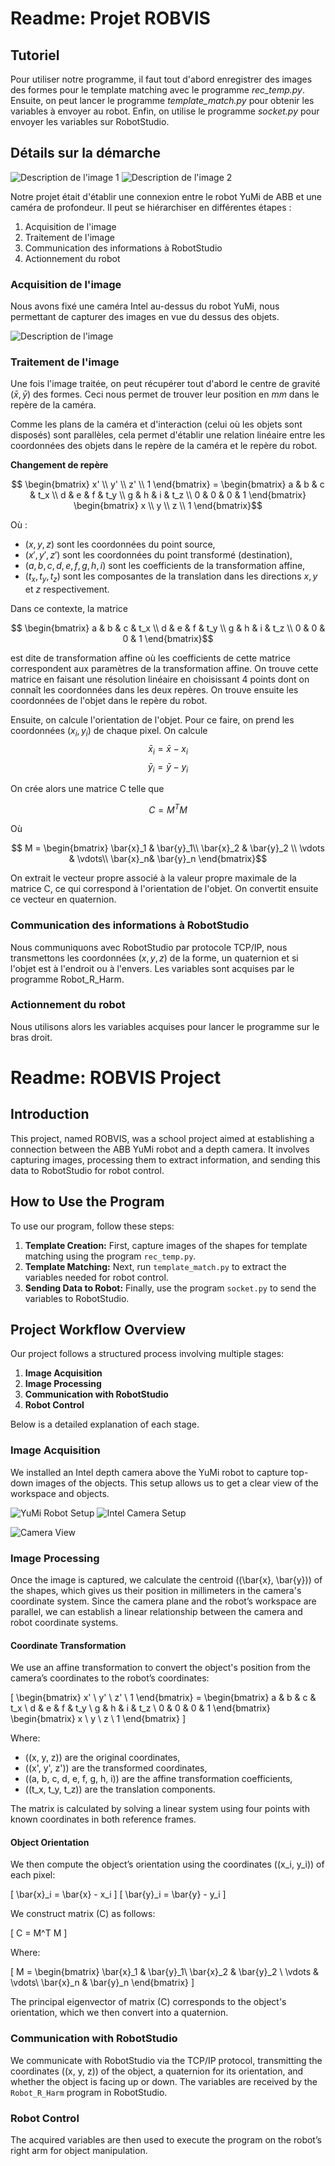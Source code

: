 # Readme: Projet ROBVIS

## Tutoriel

Pour utiliser notre programme, il faut tout d'abord enregistrer des images des formes pour le template matching avec le programme *rec_temp.py*. Ensuite, on peut lancer le programme *template_match.py* pour obtenir les variables à envoyer au robot. Enfin, on utilise le programme *socket.py* pour envoyer les variables sur RobotStudio.

## Détails sur la démarche

![Description de l'image 1](robot_yumi.jpeg)
![Description de l'image 2](Intel.jpeg)

Notre projet était d'établir une connexion entre le robot YuMi de ABB et une caméra de profondeur. Il peut se hiérarchiser en différentes étapes :
1. Acquisition de l'image
2. Traitement de l'image
3. Communication des informations à RobotStudio
4. Actionnement du robot

### Acquisition de l'image

Nous avons fixé une caméra Intel au-dessus du robot YuMi, nous permettant de capturer des images en vue du dessus des objets.

![Description de l'image](image_cam.jpg)

### Traitement de l'image

Une fois l'image traitée, on peut récupérer tout d'abord le centre de gravité $(\bar{x},\bar{y})$ des formes. Ceci nous permet de trouver leur position en $mm$ dans le repère de la caméra.

Comme les plans de la caméra et d'interaction (celui où les objets sont disposés) sont parallèles, cela permet d'établir une relation linéaire entre les coordonnées des objets dans le repère de la caméra et le repère du robot.

**Changement de repère**

$$  \begin{bmatrix} 
x' \\ 
y' \\ 
z' \\ 
1 
\end{bmatrix} = \begin{bmatrix} 
a & b & c & t_x \\ 
d & e & f & t_y \\ 
g & h & i & t_z \\ 
0 & 0 & 0 & 1 
\end{bmatrix} 
\begin{bmatrix} 
x \\
y \\ 
z \\ 
1 
\end{bmatrix}$$

Où :

- $(x, y, z)$ sont les coordonnées du point source,
- $(x', y', z')$ sont les coordonnées du point transformé (destination),
- $(a, b, c, d, e, f, g, h, i)$ sont les coefficients de la transformation affine,
- $(t_x, t_y, t_z)$ sont les composantes de la translation dans les directions $x, y$ et $z$ respectivement.

Dans ce contexte, la matrice 

$$ \begin{bmatrix} a & b & c & t_x \\ d & e & f & t_y \\ g & h & i & t_z \\ 0 & 0 & 0 & 1 \end{bmatrix}$$  

est dite de transformation affine où les coefficients de cette matrice correspondent aux paramètres de la transformation affine. On trouve cette matrice en faisant une résolution linéaire en choisissant 4 points dont on connaît les coordonnées dans les deux repères. On trouve ensuite les coordonnées de l'objet dans le repère du robot.

Ensuite, on calcule l'orientation de l'objet. Pour ce faire, on prend les coordonnées $(x_i,y_i)$ de chaque pixel. On calcule
$$\bar{x}_i = \bar{x} - x_i$$
$$\bar{y}_i = \bar{y} - y_i$$

On crée alors une matrice C telle que

$$ C = M^TM $$

Où 

$$ M = \begin{bmatrix} \bar{x}_1 & \bar{y}_1\\
\bar{x}_2 & \bar{y}_2 \\ 
\vdots & \vdots\\
\bar{x}_n& \bar{y}_n  \end{bmatrix}$$

On extrait le vecteur propre associé à la valeur propre maximale de la matrice C, ce qui correspond à l'orientation de l'objet. On convertit ensuite ce vecteur en quaternion.

### Communication des informations à RobotStudio

Nous communiquons avec RobotStudio par protocole TCP/IP, nous transmettons les coordonnées $(x,y,z)$ de la forme, un quaternion et si l'objet est à l'endroit ou à l'envers. Les variables sont acquises par le programme Robot_R_Harm.

### Actionnement du robot

Nous utilisons alors les variables acquises pour lancer le programme sur le bras droit.

# Readme: ROBVIS Project

## Introduction

This project, named ROBVIS, was a school project aimed at establishing a connection between the ABB YuMi robot and a depth camera. It involves capturing images, processing them to extract information, and sending this data to RobotStudio for robot control.

## How to Use the Program

To use our program, follow these steps:

1. **Template Creation:** First, capture images of the shapes for template matching using the program `rec_temp.py`.
2. **Template Matching:** Next, run `template_match.py` to extract the variables needed for robot control.
3. **Sending Data to Robot:** Finally, use the program `socket.py` to send the variables to RobotStudio.

## Project Workflow Overview

Our project follows a structured process involving multiple stages:

1. **Image Acquisition**
2. **Image Processing**
3. **Communication with RobotStudio**
4. **Robot Control**

Below is a detailed explanation of each stage.

### Image Acquisition

We installed an Intel depth camera above the YuMi robot to capture top-down images of the objects. This setup allows us to get a clear view of the workspace and objects.

![YuMi Robot Setup](robot_yumi.jpeg)
![Intel Camera Setup](Intel.jpeg)

![Camera View](image_cam.jpg)

### Image Processing

Once the image is captured, we calculate the centroid \((\bar{x}, \bar{y})\) of the shapes, which gives us their position in millimeters in the camera's coordinate system. Since the camera plane and the robot’s workspace are parallel, we can establish a linear relationship between the camera and robot coordinate systems.

#### Coordinate Transformation

We use an affine transformation to convert the object's position from the camera’s coordinates to the robot’s coordinates:

\[
\begin{bmatrix} 
x' \\ 
y' \\ 
z' \\ 
1 
\end{bmatrix} = 
\begin{bmatrix} 
a & b & c & t_x \\ 
d & e & f & t_y \\ 
g & h & i & t_z \\ 
0 & 0 & 0 & 1 
\end{bmatrix}
\begin{bmatrix} 
x \\
y \\ 
z \\ 
1 
\end{bmatrix}
\]

Where:

- \((x, y, z)\) are the original coordinates,
- \((x', y', z')\) are the transformed coordinates,
- \((a, b, c, d, e, f, g, h, i)\) are the affine transformation coefficients,
- \((t_x, t_y, t_z)\) are the translation components.

The matrix is calculated by solving a linear system using four points with known coordinates in both reference frames.

#### Object Orientation

We then compute the object’s orientation using the coordinates \((x_i, y_i)\) of each pixel:

\[
\bar{x}_i = \bar{x} - x_i
\]
\[
\bar{y}_i = \bar{y} - y_i
\]

We construct matrix \(C\) as follows:

\[
C = M^T M
\]

Where:

\[
M = \begin{bmatrix} \bar{x}_1 & \bar{y}_1\\
\bar{x}_2 & \bar{y}_2 \\ 
\vdots & \vdots\\
\bar{x}_n & \bar{y}_n  \end{bmatrix}
\]

The principal eigenvector of matrix \(C\) corresponds to the object's orientation, which we then convert into a quaternion.

### Communication with RobotStudio

We communicate with RobotStudio via the TCP/IP protocol, transmitting the coordinates \((x, y, z)\) of the object, a quaternion for its orientation, and whether the object is facing up or down. The variables are received by the `Robot_R_Harm` program in RobotStudio.

### Robot Control

The acquired variables are then used to execute the program on the robot’s right arm for object manipulation.

